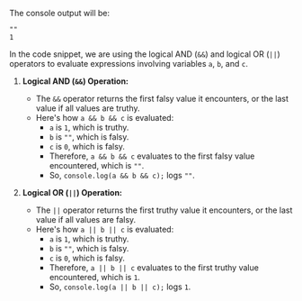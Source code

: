 The console output will be:

```
""
1
```

In the code snippet, we are using the logical AND (`&&`) and logical OR (`||`) operators to evaluate expressions involving variables `a`, `b`, and `c`.

1. **Logical AND (`&&`) Operation:**

   - The `&&` operator returns the first falsy value it encounters, or the last value if all values are truthy.
   - Here's how `a && b && c` is evaluated:
     - `a` is `1`, which is truthy.
     - `b` is `""`, which is falsy.
     - `c` is `0`, which is falsy.
     - Therefore, `a && b && c` evaluates to the first falsy value encountered, which is `""`.
     - So, `console.log(a && b && c);` logs `""`.

2. **Logical OR (`||`) Operation:**
   - The `||` operator returns the first truthy value it encounters, or the last value if all values are falsy.
   - Here's how `a || b || c` is evaluated:
     - `a` is `1`, which is truthy.
     - `b` is `""`, which is falsy.
     - `c` is `0`, which is falsy.
     - Therefore, `a || b || c` evaluates to the first truthy value encountered, which is `1`.
     - So, `console.log(a || b || c);` logs `1`.
